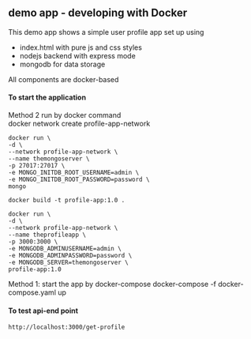 ## demo app - developing with Docker

This demo app shows a simple user profile app set up using 
- index.html with pure js and css styles
- nodejs backend with express mode
- mongodb for data storage

All components are docker-based

#### To start the application

Method 2 run by docker command    
    docker network create profile-app-network

    docker run \
    -d \
    --network profile-app-network \
    --name themongoserver \
    -p 27017:27017 \
    -e MONGO_INITDB_ROOT_USERNAME=admin \
    -e MONGO_INITDB_ROOT_PASSWORD=password \
    mongo
    
    docker build -t profile-app:1.0 .

    docker run \
    -d \
    --network profile-app-network \
    --name theprofileapp \
    -p 3000:3000 \
    -e MONGODB_ADMINUSERNAME=admin \
    -e MONGODB_ADMINPASSWORD=password \
    -e MONGODB_SERVER=themongoserver \
    profile-app:1.0

Method 1: start  the app by docker-compose
    docker-compose -f docker-compose.yaml up

#### To test api-end point ####
    http://localhost:3000/get-profile
